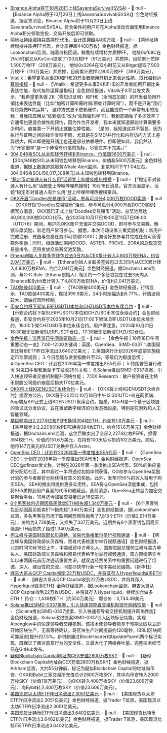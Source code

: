 - [Binance Alpha将于10月20日上线SavannaSurvival(SVSA)](https://x.com/BinanceWallet/status/1979427520098504793) - 📰 null - 【Binance Alpha将于10月20日上线SavannaSurvival(SVSA)】金色财经报道，据官方消息，Binance Alpha将于10月20日上线SavannaSurvival(SVSA)。符合条件的用户可在Alpha活动页面使用Binance Alpha积分领取空投，交易开放后即可领取。
- [两地址持续增持并质押FF代币，合计质押超4400万枚](https://x.com/lookonchain/status/1979424567665004868) - 📰 null - 【两地址持续增持并质押FF代币，合计质押超4400万枚】金色财经报道，据Lookonchain监测，随着价格回调，鲸鱼持续增持并质押FF。 
地址0xf68C在20小时前又从KuCoin提取了700万枚FF（91万美元）并质押，目前累计质押1,500万枚FF（208万美元）。 
地址0x3264在12小时前又从Bitget提取了900万枚FF（110万美元）并质押，目前累计质押2,900万枚FF（389万美元）。
- [Vitalik：希望更多从事ZK和FHE的开发者能用开销比来表达性能，取代每秒运算量指标](https://x.com/VitalikButerin/status/1979419398143390166) - 📰 null - 【Vitalik：希望更多从事ZK和FHE的开发者能用开销比来表达性能，取代每秒运算量指标】金色财经报道，Vitalik于X平台发文表示，“我希望更多做 ZK（零知识证明）和FHE（全同态加密）的开发者能用开销比来表达性能（比如“加密计算所需时间/原始计算时间”），而不是只说“我们每秒能做N次运算”。 
这种方式更不依赖硬件，而且能提供一个非常有用的指标：当我把应用从“依赖信任”改为“依赖密码学”时，我到底牺牲了多少效率？ 
它通常也更适合做性能预估，因为作为开发者，我本来就知道原始计算需要多少时间，直接乘一下开销比就能估算性能。 
（是的，我知道这并不容易，因为执行与证明之间的操作类型不同，尤其是在SIMD/并行化和内存访问方式上差异很大，所以即便是开销比也还是部分依赖硬件。但即便如此，我仍然认为“开销倍率”是一个非常有价值的指标，尽管它并不完美。）”
- [304,946枚SOL从未知钱包转移到Binance，价值超5600万美元](https://x.com/whale_alert/status/1979413178934022402) - 📰 null - 【304,946枚SOL从未知钱包转移到Binance，价值超5600万美元】金色财经报道，据链上数据追踪服务Whale Alert监测，北京时间下午1:04左右，304,946枚SOL(56,017,308美元)从未知钱包转移到Binance。
- [“稳定币对普通人有什么用”话题登上哔哩哔哩热搜榜]() - 📰 null - 【“稳定币对普通人有什么用”话题登上哔哩哔哩热搜榜】10月18日消息，官方页面显示，话题“稳定币对普通人有什么用”登上哔哩哔哩热搜榜第四。
- [OKX开启“Doodles交易赚币”活动，参与可瓜分4,000万枚DOOD奖励](https://www.okx.com/zh-hans/campaigns/dood-trading-competition) - 📰 null - 【OKX开启“Doodles交易赚币”活动，参与可瓜分4,000万枚DOOD奖励】据官方消息，OKX现已正式上线“Doodles交易赚币”活动，总奖池高达40,000,000枚DOOD代币。在2025年10月17日19:00至11月7日08:00（UTC+8）期间，用户向OKX账户充值并交易DOOD，即可参与交易赛，解锁丰厚奖励，新老用户皆可参与。 
据悉，本次活动设置三重奖励机制：新用户完成注册、充值与交易任务即可领取DOOD；邀请好友参与并完成任务可获得额外奖励；同时，根据活动期间DOOD、ASTER、PROVE、ZORA的总现货交易量排名，还将发放交易赛奖池奖励。
- [Ethena创始人关联多签钱包过去3日内从CEX累计转入4,800万枚ENA，约合2,041万美元](https://x.com/OnchainLens/status/1979407997718925413) - 📰 null - 【Ethena创始人关联多签钱包过去3日内从CEX累计转入4,800万枚ENA，约合2,041万美元】金色财经报道，据Onchain Lens监测，与G-C.Rule（Ethena创始人）相关的一个多签钱包在过去3天内从Binance和Bybit累计转入了4,800万枚$ENA，价值约2,041万美元。
- [TAO跌破400美元]() - 📰 null - 【TAO跌破400美元】金色财经报道，行情显示，TAO跌破400美元，现报399.9美元，24小时涨幅达到5.77%，行情波动较大，请做好风险控制。
- [币安合约将下架SLERFUSDTU本位和CHZUSD币本位永续合约]() - 📰 null - 【币安合约将下架SLERFUSDTU本位和CHZUSD币本位永续合约】金色财经报道，币安合约将于2025年10月21日17:00下架SLERFUSDTU本位永续合约，18:00下架CHZUSD币本位永续合约。用户需注意，2025年10月21日16:30起无法新增SLERFUSDT仓位，17:30起无法新增CHZUSD仓位。
- [金色午报 | 10月18日午间重要动态一览]() - 📰 null - 【金色午报 | 10月18日午间重要动态一览】7:00-12:00关键词：英国、OpenSea、SIMD-0337 
1.美国现货比特币ETF昨日净流出3.6402亿美元； 
2.英国央行计划2026年底前实施稳定币监管规则； 
3.今日恐慌与贪婪指数升至23，等级仍为极度恐慌； 
4.OpenSea CEO：计划在2026年第一季度推出SEA代币； 
5.特朗普签署行政令 对进口中型和重型卡车征收25%关税； 
6.Solana推出SIMD-0337提案，引入快速领导者交接机制提升网络性能； 
7.10X Research：散户投资者在比特币财股公司股价崩盘后损失170亿美元。
- [OKX将上线KGENUSDT永续合约](https://www.ouchyi.support/zh-hans/help/okx-to-list-perpetual-futures-for-kgen-crypto) - 📰 null - 【OKX将上线KGENUSDT永续合约】据官方公告，OKX将于2025年10月18日中午12:30(UTC+8)在网页端、App端及API正式上线KGENUSDT永续合约。据悉，KGeN是一个基于区块链的验证式分发协议，旨在重塑数字经济的分发基础设施，特别是在游戏和人工智能领域。
- [某巨鲸卖出2,227.8亿枚PEPE换得394枚ETH，约合151.6万美元](https://x.com/OnchainLens/status/1979386777996792322) - 📰 null - 【某巨鲸卖出2,227.8亿枚PEPE换得394枚ETH，约合151.6万美元】金色财经报道，据OnchainLens监测，这位巨鲸卖出了全部2,227.8亿枚PEPE，换得394枚ETH，价值约151.6万美元，在持有100天后亏损约102万美元。随后，他将147万美元的USDT兑换并存入Aster。
- [OpenSea CEO：计划在2026年第一季度推出SEA代币](https://x.com/dfinzer/status/1979200646763929835) - 📰 null - 【OpenSea CEO：计划在2026年第一季度推出SEA代币】金色财经报道，OpenSea CEO@dfinzer发文称，计划在2026年第一季度推出SEA代币。50%的供应量将分配给社区，其中超过一半将通过初始申领获得，OG和参与OpenSea奖励计划的参与者都将分别获得有意义的奖励。此外，发布时50%的收入将用于购买SEA。 
SEA的推出将提供更多实用性，SEA将与OpenSea深度集成，包括将SEA质押到用户喜爱的代币和收藏品。此前消息，OpenSea正转型为加密交易聚合平台，10月迄今加密交易量已达16亿美元。
- [6个黑客钱包近期因高买低卖ETH损失超1,340万美元](https://x.com/lookonchain/status/1979377640344818035) - 📰 null - 【6个黑客钱包近期因高买低卖ETH损失超1,340万美元】金色财经报道，据Lookonchain监测，多名黑客在市场下跌期间恐慌性抛售了7,816个ETH（价值2,914万美元），价格为3,728美元，又损失了337万美元。近期共有6个黑客钱包因高买低卖ETH而损失了超过1,340万美元。
- [何立峰与美国财政部长贝森特、贸易代表格里尔举行视频通话]() - 📰 null - 【何立峰与美国财政部长贝森特、贸易代表格里尔举行视频通话】金色财经报道，北京时间10月18日上午，中美经贸中方牵头人、国务院副总理何立峰与美方牵头人、美国财政部长贝森特和贸易代表格里尔举行视频通话，双方围绕落实今年以来两国元首历次通话重要共识，就双边经贸关系中的重要问题进行了坦诚、深入、建设性的交流，同意尽快举行新一轮中美经贸磋商。（新华社）
- [麻吉大哥从QCP Capital收到22万枚USDC，并将其存入Hyperliquid做多ETH](https://x.com/lookonchain/status/1979373547056435617) - 📰 null - 【麻吉大哥从QCP Capital收到22万枚USDC，并将其存入Hyperliquid做多ETH】金色财经报道，据Lookonchain监测，麻吉大哥从QCP Capital收到22万枚USDC，并将其存入Hyperliquid，继续加仓做多ETH！ 
持仓：1,439枚ETH（约550万美元） 
爆仓价：3,734.49美元
- [Solana推出SIMD-0337提案，引入快速领导者交接机制提升网络性能](https://x.com/anza_xyz/status/1979199002177642500) - 📰 null - 【Solana推出SIMD-0337提案，引入快速领导者交接机制提升网络性能】金色财经报道，Solana改进提案SIMD-0337引入区块标记功能，实现Alpenglow中的快速领导者交接机制。该技术使领导者能基于预期父区块立即开始区块生产，无需等待确认，将区块生产时间提前约120毫秒，IBRL(区块间可靠延迟)提升约7.5%。新机制通过BlockHeader和UpdateParent两个标记实现，既保证了面对恶意行为的安全性，又最大化了网络吞吐量。完整技术细节已在GitHub发布。
- [疑似Blockchain Capital地址向CEX充值2800万枚SKY](https://intel.arkm.com/explorer/address/0xb5E4d21240e9356caFc3a1261d10383f62DFc24e) - 📰 null - 【疑似Blockchain Capital地址向CEX充值2800万枚SKY】金色财经报道，据Arkham监测，大约55分钟前，标记为疑似Blockchain Capital的地址向币安、OKX和Bybit三家交易所充值总计2800万枚SKY，其中向币安转入2000万枚SKY（价值118万美元）、向OKX转入400万枚SKY（价值23.606万美元）、向Bybit转入400万枚SKY（价值23.606万美元）。
- [美国现货以太坊ETF昨日净流出2.3051亿美元](https://x.com/thepfund/status/1979365637245014440) - 📰 null - 【美国现货以太坊ETF昨日净流出2.3051亿美元】金色财经报道，据Trader T监测，美国现货以太坊ETF昨日净流出2.3051亿美元。
- [美国现货比特币ETF昨日净流出3.6402亿美元](https://x.com/thepfund/status/1979365062105350344) - 📰 null - 【美国现货比特币ETF昨日净流出3.6402亿美元】金色财经报道，据Trader T监测，美国现货比特币ETF昨日净流出3.6402亿美元。
